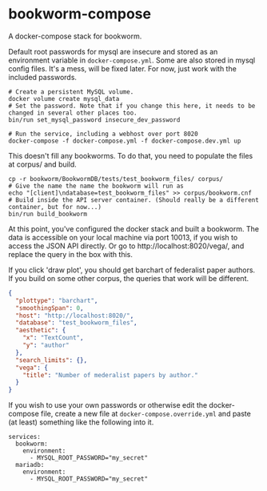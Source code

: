 # bookworm-compose
A docker-compose stack for bookworm.

Default root passwords for mysql are insecure and stored as
an environment variable in `docker-compose.yml`. Some are also stored in mysql config files.
It's a mess, will be fixed later. For now, just work with the included passwords.


```
# Create a persistent MySQL volume.
docker volume create mysql_data
# Set the password. Note that if you change this here, it needs to be changed in several other places too.
bin/run set_mysql_password insecure_dev_password

# Run the service, including a webhost over port 8020
docker-compose -f docker-compose.yml -f docker-compose.dev.yml up

```

This doesn't fill any bookworms. To do that, you need to populate the files at corpus/ and build.

```
cp -r bookworm/BookwormDB/tests/test_bookworm_files/ corpus/
# Give the name the name the bookworm will run as
echo "[client]\ndatabase=test_bookworm_files" >> corpus/bookworm.cnf
# Build inside the API server container. (Should really be a different container, but for now...)
bin/run build_bookworm
```

At this point, you've configured the docker stack and built a bookworm. The data is accessible on your
local machine via port 10013, if you wish to access the JSON API directly. Or go to http://localhost:8020/vega/,
and replace the query in the box with this.

If you click 'draw plot', you should get barchart of federalist paper authors. If you build on some other corpus,
the queries that work will be different.

```json
{
  "plottype": "barchart",
  "smoothingSpan": 0,
  "host": "http://localhost:8020/",
  "database": "test_bookworm_files",
  "aesthetic": {
    "x": "TextCount",
    "y": "author"
  },
  "search_limits": {},
  "vega": {
    "title": "Number of mederalist papers by author."
  }
}
```




















If you wish
to use your own passwords or otherwise edit the docker-compose file,
create a new file at `docker-compose.override.yml` and paste (at least)
something like the following into it.


```
services:
  bookworm:
    environment:
      - MYSQL_ROOT_PASSWORD="my_secret"
  mariadb:
    environment:
      - MYSQL_ROOT_PASSWORD="my_secret"
```




